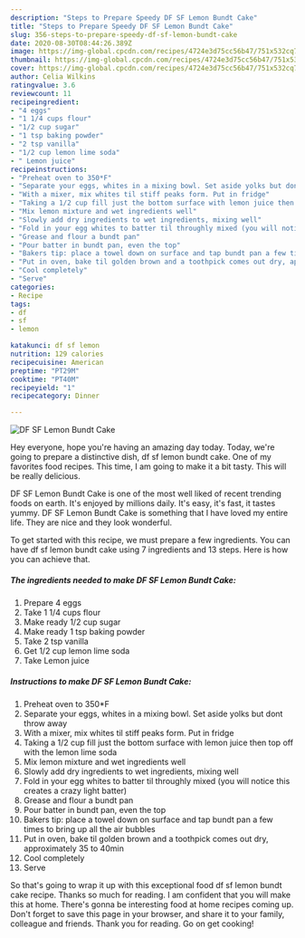 ```yaml
---
description: "Steps to Prepare Speedy DF SF Lemon Bundt Cake"
title: "Steps to Prepare Speedy DF SF Lemon Bundt Cake"
slug: 356-steps-to-prepare-speedy-df-sf-lemon-bundt-cake
date: 2020-08-30T08:44:26.389Z
image: https://img-global.cpcdn.com/recipes/4724e3d75cc56b47/751x532cq70/df-sf-lemon-bundt-cake-recipe-main-photo.jpg
thumbnail: https://img-global.cpcdn.com/recipes/4724e3d75cc56b47/751x532cq70/df-sf-lemon-bundt-cake-recipe-main-photo.jpg
cover: https://img-global.cpcdn.com/recipes/4724e3d75cc56b47/751x532cq70/df-sf-lemon-bundt-cake-recipe-main-photo.jpg
author: Celia Wilkins
ratingvalue: 3.6
reviewcount: 11
recipeingredient:
- "4 eggs"
- "1 1/4 cups flour"
- "1/2 cup sugar"
- "1 tsp baking powder"
- "2 tsp vanilla"
- "1/2 cup lemon lime soda"
- " Lemon juice"
recipeinstructions:
- "Preheat oven to 350*F"
- "Separate your eggs, whites in a mixing bowl. Set aside yolks but dont throw away"
- "With a mixer, mix whites til stiff peaks form. Put in fridge"
- "Taking a 1/2 cup fill just the bottom surface with lemon juice then top off with the lemon lime soda"
- "Mix lemon mixture and wet ingredients well"
- "Slowly add dry ingredients to wet ingredients, mixing well"
- "Fold in your egg whites to batter til throughly mixed (you will notice this creates a crazy light batter)"
- "Grease and flour a bundt pan"
- "Pour batter in bundt pan, even the top"
- "Bakers tip: place a towel down on surface and tap bundt pan a few times to bring up all the air bubbles"
- "Put in oven, bake til golden brown and a toothpick comes out dry, approximately 35 to 40min"
- "Cool completely"
- "Serve"
categories:
- Recipe
tags:
- df
- sf
- lemon

katakunci: df sf lemon 
nutrition: 129 calories
recipecuisine: American
preptime: "PT29M"
cooktime: "PT40M"
recipeyield: "1"
recipecategory: Dinner

---
```



![DF SF Lemon Bundt Cake](https://img-global.cpcdn.com/recipes/4724e3d75cc56b47/751x532cq70/df-sf-lemon-bundt-cake-recipe-main-photo.jpg)

Hey everyone, hope you're having an amazing day today. Today, we're going to prepare a distinctive dish, df sf lemon bundt cake. One of my favorites food recipes. This time, I am going to make it a bit tasty. This will be really delicious.

DF SF Lemon Bundt Cake is one of the most well liked of recent trending foods on earth. It's enjoyed by millions daily. It's easy, it's fast, it tastes yummy. DF SF Lemon Bundt Cake is something that I have loved my entire life. They are nice and they look wonderful.




To get started with this recipe, we must prepare a few ingredients. You can have df sf lemon bundt cake using 7 ingredients and 13 steps. Here is how you can achieve that.

<!--inarticleads1-->

##### The ingredients needed to make DF SF Lemon Bundt Cake:

1. Prepare 4 eggs
1. Take 1 1/4 cups flour
1. Make ready 1/2 cup sugar
1. Make ready 1 tsp baking powder
1. Take 2 tsp vanilla
1. Get 1/2 cup lemon lime soda
1. Take  Lemon juice




<!--inarticleads2-->

##### Instructions to make DF SF Lemon Bundt Cake:

1. Preheat oven to 350*F
1. Separate your eggs, whites in a mixing bowl. Set aside yolks but dont throw away
1. With a mixer, mix whites til stiff peaks form. Put in fridge
1. Taking a 1/2 cup fill just the bottom surface with lemon juice then top off with the lemon lime soda
1. Mix lemon mixture and wet ingredients well
1. Slowly add dry ingredients to wet ingredients, mixing well
1. Fold in your egg whites to batter til throughly mixed (you will notice this creates a crazy light batter)
1. Grease and flour a bundt pan
1. Pour batter in bundt pan, even the top
1. Bakers tip: place a towel down on surface and tap bundt pan a few times to bring up all the air bubbles
1. Put in oven, bake til golden brown and a toothpick comes out dry, approximately 35 to 40min
1. Cool completely
1. Serve




So that's going to wrap it up with this exceptional food df sf lemon bundt cake recipe. Thanks so much for reading. I am confident that you will make this at home. There's gonna be interesting food at home recipes coming up. Don't forget to save this page in your browser, and share it to your family, colleague and friends. Thank you for reading. Go on get cooking!
